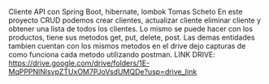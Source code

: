 Cliente API con Spring Boot, hibernate, lombok
Tomas Scheto
En este proyecto CRUD podemos crear clientes, actualizar cliente
eliminar cliente y obtener una lista de todos los clientes. Lo mismo
se puede hacer con los productos, tiene sus metodos get, put, delete, post.
Las demas entidades tambien cuentan con los mismos metodos
en el drive dejo capturas de como funciona cada metodo utilizando postman.
LINK DRIVE: https://drive.google.com/drive/folders/1E-MqPPPNlNlsvpZTUxOM7PJoVsdUMQDe?usp=drive_link